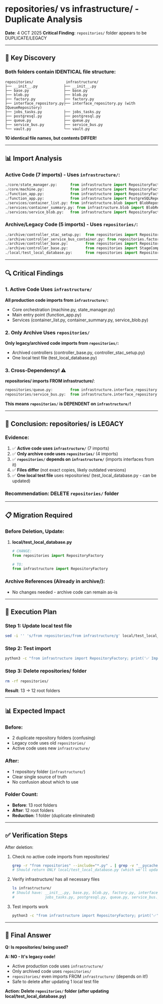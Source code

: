 # repositories/ vs infrastructure/ - Duplicate Analysis

**Date**: 4 OCT 2025
**Critical Finding**: `repositories/` folder appears to be DUPLICATE/LEGACY

---

## 🚨 Key Discovery

### Both folders contain IDENTICAL file structure:
```
repositories/               infrastructure/
├── __init__.py            ├── __init__.py
├── base.py                ├── base.py
├── blob.py                ├── blob.py
├── factory.py             ├── factory.py
├── interface_repository.py├── interface_repository.py (with IQueueRepository)
├── jobs_tasks.py          ├── jobs_tasks.py
├── postgresql.py          ├── postgresql.py
├── queue.py               ├── queue.py
├── service_bus.py         ├── service_bus.py
└── vault.py               └── vault.py
```

**10 identical file names, but contents DIFFER!**

---

## 📊 Import Analysis

### Active Code (7 imports) - Uses `infrastructure/`:
```python
./core/state_manager.py:      from infrastructure import RepositoryFactory, StageCompletionRepository
./core/machine.py:            from infrastructure import RepositoryFactory
./function_app.py:            from infrastructure import RepositoryFactory
./function_app.py:            from infrastructure import PostgreSQLRepository
./services/container_list.py: from infrastructure.blob import BlobRepository
./services/container_summary.py: from infrastructure.blob import BlobRepository
./services/service_blob.py:   from infrastructure import RepositoryFactory
```

### Archive/Legacy Code (5 imports) - Uses `repositories/`:
```python
./archive/controller_stac_setup.py:  from repositories import RepositoryFactory
./archive/controller_service_bus_container.py: from repositories.factory import RepositoryFactory
./archive/controller_base.py:        from repositories import RepositoryFactory
./archive/controller_base.py:        from repositories import StageCompletionRepository
./local/test_local_database.py:      from repositories import RepositoryFactory
```

---

## 🔍 Critical Findings

### 1. Active Code Uses `infrastructure/`
**All production code imports from `infrastructure/`:**
- Core orchestration (machine.py, state_manager.py)
- Main entry point (function_app.py)
- Services (container_list.py, container_summary.py, service_blob.py)

### 2. Only Archive Uses `repositories/`
**Only legacy/archived code imports from `repositories/`:**
- Archived controllers (controller_base.py, controller_stac_setup.py)
- One local test file (test_local_database.py)

### 3. Cross-Dependency! ⚠️
**repositories/ imports FROM infrastructure/**:
```python
repositories/queue.py:        from infrastructure.interface_repository import IQueueRepository
repositories/service_bus.py:  from infrastructure.interface_repository import IQueueRepository
```

**This means `repositories/` is DEPENDENT on `infrastructure/`!**

---

## 🎯 Conclusion: repositories/ is LEGACY

### Evidence:
1. ✅ **Active code uses `infrastructure/`** (7 imports)
2. ✅ **Only archive code uses `repositories/`** (4 imports)
3. ✅ **`repositories/` depends on `infrastructure/`** (imports interfaces from it)
4. ✅ **Files differ** (not exact copies, likely outdated versions)
5. ✅ **One local test file** uses repositories/ (test_local_database.py - can be updated)

### Recommendation: DELETE `repositories/` folder

---

## 📋 Migration Required

### Before Deletion, Update:
1. **local/test_local_database.py**
   ```python
   # CHANGE:
   from repositories import RepositoryFactory

   # TO:
   from infrastructure import RepositoryFactory
   ```

### Archive References (Already in archive/):
- No changes needed - archive code can remain as-is

---

## 🚀 Execution Plan

### Step 1: Update local test file
```bash
sed -i '' 's/from repositories/from infrastructure/g' local/test_local_database.py
```

### Step 2: Test import
```bash
python3 -c "from infrastructure import RepositoryFactory; print('✅ Import works')"
```

### Step 3: Delete repositories/ folder
```bash
rm -rf repositories/
```

**Result**: 13 → 12 root folders

---

## 📊 Expected Impact

### Before:
- 2 duplicate repository folders (confusing)
- Legacy code uses old `repositories/`
- Active code uses new `infrastructure/`

### After:
- 1 repository folder (`infrastructure/`)
- Clear single source of truth
- No confusion about which to use

### Folder Count:
- **Before**: 13 root folders
- **After**: 12 root folders
- **Reduction**: 1 folder (duplicate eliminated)

---

## ✅ Verification Steps

After deletion:
1. Check no active code imports from repositories/
   ```bash
   grep -r "from repositories" --include="*.py" . | grep -v "__pycache__" | grep -v "archive"
   # Should return ONLY local/test_local_database.py (which we'll update first)
   ```

2. Verify infrastructure/ has all necessary files
   ```bash
   ls infrastructure/
   # Should have: __init__.py, base.py, blob.py, factory.py, interface_repository.py,
   #              jobs_tasks.py, postgresql.py, queue.py, service_bus.py, vault.py
   ```

3. Test imports work
   ```bash
   python3 -c "from infrastructure import RepositoryFactory; print('✅')"
   ```

---

## 🎯 Final Answer

**Q: Is repositories/ being used?**

**A: NO - It's legacy code!**
- Active production code uses `infrastructure/`
- Only archived code uses `repositories/`
- `repositories/` even imports FROM `infrastructure/` (depends on it!)
- Safe to delete after updating 1 local test file

**Action: Delete `repositories/` folder (after updating local/test_local_database.py)**
